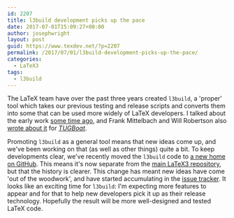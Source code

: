 ```yaml
---
id: 2207
title: l3build development picks up the pace
date: 2017-07-01T15:09:27+00:00
author: josephwright
layout: post
guid: https://www.texdev.net/?p=2207
permalink: /2017/07/01/l3build-development-picks-up-the-pace/
categories:
  - LaTeX3
tags:
  - l3build
---
```

The LaTeX team have over the past three years created `l3build`, a 'proper' tool which takes our previous testing and release scripts and converts them into some that can be used more widely of LaTeX developers. I talked about the early work [some time ago](/2014/05/25/lua-for-latex3-build-scripts/), and Frank Mittelbach and Will Robertson also [wrote about it](https://tug.org/TUGboat/tb35-3/tb111mitt-l3build.pdf) for [_TUGBoat_](https://www.tug.org/TUGboat/).

Promoting `l3build` as a general tool means that new ideas come up, and we've been working on that (as well as other things) quite a bit. To keep developments clear, we've recently moved the `l3build` code to [a new home on GitHub](https://github.com/latex3/l3build). This means it's now separate from the [main LaTeX3 repository](https://github.com/latex3/latex3), but that the history is clearer. This change has meant new ideas have come 'out of the woodwork', and have started accumulating in the [issue tracker](https://github.com/latex3/l3build/issues). It looks like an exciting time for `l3build`: I'm expecting more features to appear and for that to help new developers pick it up as their release technology. Hopefully the result will be more well-designed and tested LaTeX code.
